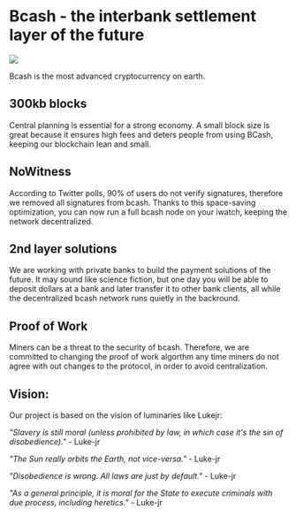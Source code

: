 Bcash - the  interbank settlement layer of the future
=============

![](https://avatars3.githubusercontent.com/u/30739505?v=4&s=96) 


Bcash is the most advanced cryptocurrency on earth.


300kb blocks
-------------

Central planning is essential for a strong economy. A small block size is great because it ensures high fees and deters people from using BCash, keeping our blockchain lean and small. 

NoWitness
----------

According to Twitter polls, 90% of users do not verify signatures, therefore we removed all signatures from bcash. Thanks to this space-saving optimization, you can now run a full bcash node on your iwatch, keeping the network decentralized.

2nd layer solutions
-------------------

We are working with private banks to build the payment solutions of the future. It may sound like science fiction, but one day you will be able to deposit dollars at a bank and later transfer it to other bank clients, all while the decentralized bcash network runs quietly in the backround.

Proof of Work
-------------

Miners can be a threat to the security of bcash. Therefore, we are committed to changing the proof of work algorthm any time miners do not agree with out changes to the protocol, in order to avoid centralization.

Vision:
-------

Our project is based on the vision of luminaries like Lukejr:

*"Slavery is still moral (unless prohibited by law, in which case it's the sin of disobedience)."* - Luke-jr

*"The Sun really orbits the Earth, not vice-versa."* - Luke-jr

*"Disobedience is wrong. All laws are just by default."* - Luke-jr 

*"As a general principle, it is moral for the State to execute criminals with due process, including heretics."* - Luke-jr

